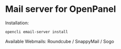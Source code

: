 # Mail server for OpenPanel

Installation:
```bash
opencli email-server install
```


Available Webmails:
Roundcube / SnappyMail / Sogo
